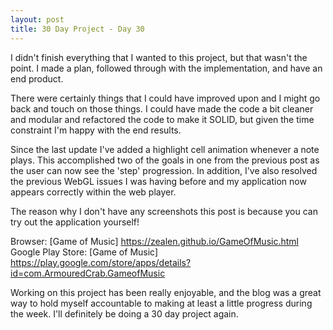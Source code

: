 ```yaml
---
layout: post
title: 30 Day Project - Day 30
---
```


I didn't finish everything that I wanted to this project, but that wasn't the point. I made a plan, followed through with the implementation, and have an end product.

There were certainly things that I could have improved upon and I might go back and touch on those things. I could have made the code a bit cleaner and modular and refactored the code to make it SOLID, but given the time constraint I'm happy with the end results.

Since the last update I've added a highlight cell animation whenever a note plays. This accomplished two of the goals in one from the previous post as the user can now see the 'step' progression. In addition, I've also resolved the previous WebGL issues I was having before and my application now appears correctly within the web player.

The reason why I don't have any screenshots this post is because you can try out the application yourself!

Browser: [Game of Music] https://zealen.github.io/GameOfMusic.html
Google Play Store: [Game of Music] https://play.google.com/store/apps/details?id=com.ArmouredCrab.GameofMusic

Working on this project has been really enjoyable, and the blog was a great way to hold myself accountable to making at least a little progress during the week. I'll definitely be doing a 30 day project again. 